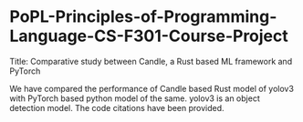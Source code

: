 # PoPL-Principles-of-Programming-Language-CS-F301-Course-Project
Title: Comparative study between Candle, a Rust based ML framework and PyTorch

We have compared the performance of Candle based Rust model of yolov3 with PyTorch based python model of the same.
yolov3 is an object detection model. The code citations have been provided. 

